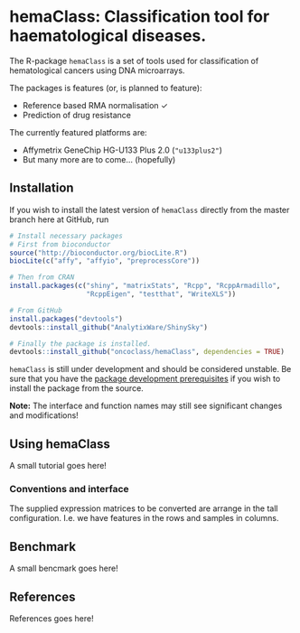 hemaClass: Classification tool for haematological diseases. 
=================================

The R-package `hemaClass` is a set of tools used for classification of hematological cancers using DNA microarrays.

The packages is features (or, is planned to feature):
* Reference based RMA normalisation ✓
* Prediction of drug resistance

The currently featured platforms are:
* Affymetrix GeneChip HG-U133 Plus 2.0 (`"u133plus2"`)
* But many more are to come... (hopefully)

Installation
------------
If you wish to install the latest version of `hemaClass` directly from the master branch here at GitHub, run 

```R
# Install necessary packages 
# First from bioconductor
source("http://bioconductor.org/biocLite.R")
biocLite(c("affy", "affyio", "preprocessCore"))

# Then from CRAN
install.packages(c("shiny", "matrixStats", "Rcpp", "RcppArmadillo", 
                   "RcppEigen", "testthat", "WriteXLS"))

# From GitHub 
install.packages("devtools")
devtools::install_github("AnalytixWare/ShinySky")

# Finally the package is installed.
devtools::install_github("oncoclass/hemaClass", dependencies = TRUE)
```

`hemaClass` is still under development and should be considered unstable. Be sure that you have the [package development prerequisites](http://www.rstudio.com/ide/docs/packages/prerequisites) if you wish to install the package from the source.

**Note:** The interface and function names may still see significant changes and
modifications!


Using hemaClass
----------
A small tutorial goes here!

### Conventions and interface
The supplied expression matrices to be converted are arrange in the tall 
configuration. I.e. we have features in the rows and samples in columns.

Benchmark 
---------
A small bencmark goes here!

References
----------
References goes here!
